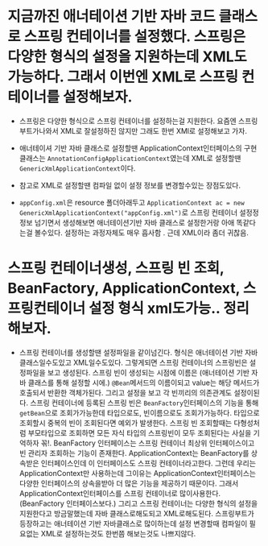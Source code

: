 # 지금까진 애너테이션 기반 자바 코드 클래스로 스프링 컨테이너를 설정했다. 스프링은 다양한 형식의 설정을 지원하는데 XML도 가능하다. 그래서 이번엔 XML로 스프링 컨테이너를 설정해보자.

- 스프링은 다양한 형식으로 스프링 컨테이너를 설정하는걸 지원한다. 요즘엔 스프링 부트가나와서 XML로 잘설정하진 않지만 그래도 한번 XMl로 설정해보고 가자.

- 애너테이셔 기반 자바 클래스로 설정할땐 ApplicationContext인터페이스의 구현클래스는 `AnnotationConfigApplicationContext`였는데 XML로 설정할땐 `GenericXmlApplicationContext`이다.
- 참고로 XML로 설정할땐 컴파일 없이 설정 정보를 변경할수있는 장점도있다.

- `appConfig.xml`은 resource 폴더아래두고 `ApplicationContext ac = new GenericXmlApplicationContext("appConfig.xml")`로 스프링 컨테이너 설정정정보 넘기면서 생성해보면 애너테이션기반 자바 클래스로 설정한거랑 아애 똑같다는걸 볼수있다. 설정하는 과정자체도 매우 흡사함 . 근데 XML이라 좀더 귀찮음.

# 스프링 컨테이너생성, 스프링 빈 조회, BeanFactory, ApplicationContext, 스프링컨테이너 설정 형식 xml도가능.. 정리해보자.

- 스프링 컨테이너를 생성할땐 설정파일을 같이넘긴다. 형식은 애너테이션 기반 자바 클래스일수도있고 XML일수도있다. 그렇게되면 스프링 컨테이너의 스프링빈은 설정파일을 보고 생성된다. 스프링 빈이 생성되는 시점에 이름은 (애너테이션 기반 자바 클래스를 통해 설정할 시에.) `@Bean`메서드의 이름이되고 value는 해당 메서드가 호출되서 반환한 객체가된다. 그리고 설정을 보고 각 빈끼리의 의존관계도 설정이된다. 스프링 컨테이너에 등록된 스프링 빈은 `BeanFactory`인터페이스의 기능을 통해 `getBean`으로 조회가가능한데 타입으로도, 빈이름으로도 조회가가능하다. 타입으로 조회할시 중복의 빈이 조회된다면 예외가 발생한다. 스프링 빈 조회할때는 다형성처럼 부모타입으로 조회하면 모든 자식 타입의 스프링빈이 모두 조회된다는 사실을 기억하자 꼮!. BeanFactory 인터페이스는 스프링 컨테이너 최상위 인터페이스이고 빈 관리자 조회하는 기능이 존재한다. ApplicationContext는 BeanFactory를 상속받은 인터페이스인데 이 인터페이스도 스프링 컨테이너라고한다. 그런데 우리는 ApplicationContext만 사용하는데 그이유는 ApplicationContext인터페이스는 다양한 인터페이스의 상속을받아 더 많은 기능을 제공하기 때문이다. 그래서 ApplicationContext인터페이스를 스프링 컨테이너로 많이사용한다. (BeanFactory 인터페이스보다.) 그리고 스프링 컨테이너는 다양한 형식의 설정을 지원한다고 방금말했는데 자바 클래스로해도되고 XML로해도된다. 스프링부트가 등장하고는 애너테이션 기반 자바클래스로 많이하는데 설정 변경할때 컴파일이 필요없는 XML로 설정하는것도 한번쯤 해보는것도 나쁘지않다.

